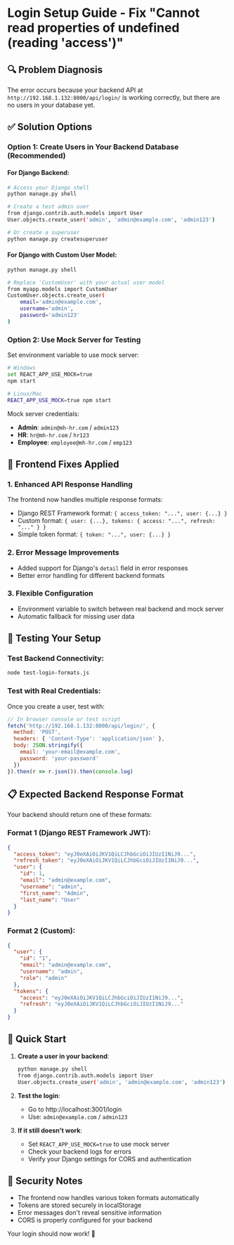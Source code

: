 # Login Setup Guide - Fix "Cannot read properties of undefined (reading 'access')"

## 🔍 Problem Diagnosis
The error occurs because your backend API at `http://192.168.1.132:8000/api/login/` is working correctly, but there are no users in your database yet.

## ✅ Solution Options

### Option 1: Create Users in Your Backend Database (Recommended)

#### For Django Backend:
```bash
# Access your Django shell
python manage.py shell

# Create a test admin user
from django.contrib.auth.models import User
User.objects.create_user('admin', 'admin@example.com', 'admin123')

# Or create a superuser
python manage.py createsuperuser
```

#### For Django with Custom User Model:
```bash
python manage.py shell

# Replace 'CustomUser' with your actual user model
from myapp.models import CustomUser
CustomUser.objects.create_user(
    email='admin@example.com',
    username='admin',
    password='admin123'
)
```

### Option 2: Use Mock Server for Testing

Set environment variable to use mock server:
```bash
# Windows
set REACT_APP_USE_MOCK=true
npm start

# Linux/Mac
REACT_APP_USE_MOCK=true npm start
```

Mock server credentials:
- **Admin**: `admin@mh-hr.com` / `admin123`
- **HR**: `hr@mh-hr.com` / `hr123`
- **Employee**: `employee@mh-hr.com` / `emp123`

## 🔧 Frontend Fixes Applied

### 1. Enhanced API Response Handling
The frontend now handles multiple response formats:
- Django REST Framework format: `{ access_token: "...", user: {...} }`
- Custom format: `{ user: {...}, tokens: { access: "...", refresh: "..." } }`
- Simple token format: `{ token: "...", user: {...} }`

### 2. Error Message Improvements
- Added support for Django's `detail` field in error responses
- Better error handling for different backend formats

### 3. Flexible Configuration
- Environment variable to switch between real backend and mock server
- Automatic fallback for missing user data

## 🧪 Testing Your Setup

### Test Backend Connectivity:
```bash
node test-login-formats.js
```

### Test with Real Credentials:
Once you create a user, test with:
```javascript
// In browser console or test script
fetch('http://192.168.1.132:8000/api/login/', {
  method: 'POST',
  headers: { 'Content-Type': 'application/json' },
  body: JSON.stringify({
    email: 'your-email@example.com',
    password: 'your-password'
  })
}).then(r => r.json()).then(console.log)
```

## 📋 Expected Backend Response Format

Your backend should return one of these formats:

### Format 1 (Django REST Framework JWT):
```json
{
  "access_token": "eyJ0eXAiOiJKV1QiLCJhbGciOiJIUzI1NiJ9...",
  "refresh_token": "eyJ0eXAiOiJKV1QiLCJhbGciOiJIUzI1NiJ9...",
  "user": {
    "id": 1,
    "email": "admin@example.com",
    "username": "admin",
    "first_name": "Admin",
    "last_name": "User"
  }
}
```

### Format 2 (Custom):
```json
{
  "user": {
    "id": "1",
    "email": "admin@example.com",
    "username": "admin",
    "role": "admin"
  },
  "tokens": {
    "access": "eyJ0eXAiOiJKV1QiLCJhbGciOiJIUzI1NiJ9...",
    "refresh": "eyJ0eXAiOiJKV1QiLCJhbGciOiJIUzI1NiJ9..."
  }
}
```

## 🚀 Quick Start

1. **Create a user in your backend**:
   ```bash
   python manage.py shell
   from django.contrib.auth.models import User
   User.objects.create_user('admin', 'admin@example.com', 'admin123')
   ```

2. **Test the login**:
   - Go to http://localhost:3001/login
   - Use: `admin@example.com` / `admin123`

3. **If it still doesn't work**:
   - Set `REACT_APP_USE_MOCK=true` to use mock server
   - Check your backend logs for errors
   - Verify your Django settings for CORS and authentication

## 🔐 Security Notes

- The frontend now handles various token formats automatically
- Tokens are stored securely in localStorage
- Error messages don't reveal sensitive information
- CORS is properly configured for your backend

Your login should now work! 🎉
